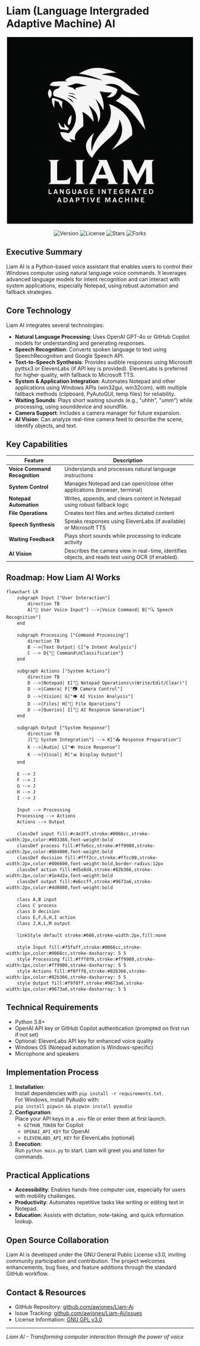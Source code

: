 # Liam (Language Intergraded Adaptive Machine) AI

<p align="center">
  <img src="images/logo.png" alt="Liam AI Logo" width="500"/>
</p>

<p align="center">
  <img src="https://img.shields.io/badge/version-2.0.0-blue" alt="Version"/>
  <img src="https://img.shields.io/github/license/awiones/Liam-Ai" alt="License"/>
  <img src="https://img.shields.io/github/stars/awiones/Liam-Ai" alt="Stars"/>
  <img src="https://img.shields.io/github/forks/awiones/Liam-Ai" alt="Forks"/>
</p>

## Executive Summary

Liam AI is a Python-based voice assistant that enables users to control their Windows computer using natural language voice commands. It leverages advanced language models for intent recognition and can interact with system applications, especially Notepad, using robust automation and fallback strategies.

## Core Technology

Liam AI integrates several technologies:

- **Natural Language Processing**: Uses OpenAI GPT-4o or GitHub Copilot models for understanding and generating responses.
- **Speech Recognition**: Converts spoken language to text using SpeechRecognition and Google Speech API.
- **Text-to-Speech Synthesis**: Provides audible responses using Microsoft pyttsx3 or ElevenLabs (if API key is provided). ElevenLabs is preferred for higher quality, with fallback to Microsoft TTS.
- **System & Application Integration**: Automates Notepad and other applications using Windows APIs (win32gui, win32com), with multiple fallback methods (clipboard, PyAutoGUI, temp files) for reliability.
- **Waiting Sounds**: Plays short waiting sounds (e.g., "uhhh", "umm") while processing, using sounddevice and soundfile.
- **Camera Support**: Includes a camera manager for future expansion.
- **AI Vision**: Can analyze real-time camera feed to describe the scene, identify objects, and text.

## Key Capabilities

| Feature                       | Description                                                                                        |
| ----------------------------- | -------------------------------------------------------------------------------------------------- |
| **Voice Command Recognition** | Understands and processes natural language instructions                                            |
| **System Control**            | Manages Notepad and can open/close other applications (browser, terminal)                          |
| **Notepad Automation**        | Writes, appends, and clears content in Notepad using robust fallback logic                         |
| **File Operations**           | Creates text files and writes dictated content                                                     |
| **Speech Synthesis**          | Speaks responses using ElevenLabs (if available) or Microsoft TTS                                  |
| **Waiting Feedback**          | Plays short sounds while processing to indicate activity                                           |
| **AI Vision**                 | Describes the camera view in real-time, identifies objects, and reads text using OCR (if enabled). |

## Roadmap: How Liam AI Works

```mermaid
flowchart LR
    subgraph Input ["User Interaction"]
        direction TB
        A["🎤 User Voice Input"] -->|Voice Command| B["🔍 Speech Recognition"]
    end
    
    subgraph Processing ["Command Processing"]
        direction TB
        B -->|Text Output| C["⚙️ Intent Analysis"]
        C --> D{"🔄 Command\nClassification"}
    end
    
    subgraph Actions ["System Actions"]
        direction TB
        D -->|Notepad| E["📝 Notepad Operations\n(Write/Edit/Clear)"]
        D -->|Camera| F["📷 Camera Control"]
        D -->|Vision| G["👁️ AI Vision Analysis"]
        D -->|Files| H["💾 File Operations"]
        D -->|Queries| I["🧠 AI Response Generation"]
    end
    
    subgraph Output ["System Response"]
        direction TB
        J["🔄 System Integration"] --> K["📤 Response Preparation"]
        K -->|Audio| L["🔊 Voice Response"]
        K -->|Visual| M["📊 Display Output"]
    end
    
    E --> J
    F --> J
    G --> J
    H --> J
    I --> J
    
    Input --> Processing
    Processing --> Actions
    Actions --> Output
    
    classDef input fill:#c4e3ff,stroke:#0066cc,stroke-width:2px,color:#003366,font-weight:bold
    classDef process fill:#ffe6cc,stroke:#ff9900,stroke-width:2px,color:#804000,font-weight:bold
    classDef decision fill:#fff2cc,stroke:#ffcc00,stroke-width:2px,color:#806600,font-weight:bold,border-radius:12px
    classDef action fill:#d5e8d4,stroke:#82b366,stroke-width:2px,color:#1e4d2a,font-weight:bold
    classDef output fill:#e6ccff,stroke:#9673a6,stroke-width:2px,color:#4d0080,font-weight:bold
    
    class A,B input
    class C process
    class D decision
    class E,F,G,H,I action
    class J,K,L,M output
    
    linkStyle default stroke:#666,stroke-width:2px,fill:none
    
    style Input fill:#f5faff,stroke:#0066cc,stroke-width:1px,color:#0066cc,stroke-dasharray: 5 5
    style Processing fill:#fff8f0,stroke:#ff9900,stroke-width:1px,color:#ff9900,stroke-dasharray: 5 5
    style Actions fill:#f0fff0,stroke:#82b366,stroke-width:1px,color:#82b366,stroke-dasharray: 5 5
    style Output fill:#f9f0ff,stroke:#9673a6,stroke-width:1px,color:#9673a6,stroke-dasharray: 5 5
```

## Technical Requirements

- Python 3.8+
- OpenAI API key or GitHub Copilot authentication (prompted on first run if not set)
- Optional: ElevenLabs API key for enhanced voice quality
- Windows OS (Notepad automation is Windows-specific)
- Microphone and speakers

## Implementation Process

1. **Installation**:  
   Install dependencies with `pip install -r requirements.txt`.  
   For Windows, install PyAudio with:  
   `pip install pipwin && pipwin install pyaudio`
2. **Configuration**:  
   Place your API keys in a `.env` file or enter them at first launch.
   - `GITHUB_TOKEN` for Copilot
   - `OPENAI_API_KEY` for OpenAI
   - `ELEVENLABS_API_KEY` for ElevenLabs (optional)
3. **Execution**:  
   Run `python main.py` to start. Liam will greet you and listen for commands.

## Practical Applications

- **Accessibility**: Enables hands-free computer use, especially for users with mobility challenges.
- **Productivity**: Automates repetitive tasks like writing or editing text in Notepad.
- **Education**: Assists with dictation, note-taking, and quick information lookup.

## Open Source Collaboration

Liam AI is developed under the GNU General Public License v3.0, inviting community participation and contribution. The project welcomes enhancements, bug fixes, and feature additions through the standard GitHub workflow.

## Contact & Resources

- GitHub Repository: [github.com/awiones/Liam-Ai](https://github.com/awiones/Liam-Ai)
- Issue Tracking: [github.com/awiones/Liam-Ai/issues](https://github.com/awiones/Liam-Ai/issues)
- License Information: [GNU GPL v3.0](https://github.com/awiones/Liam-Ai/blob/main/LICENSE)

---

_Liam AI - Transforming computer interaction through the power of voice_
